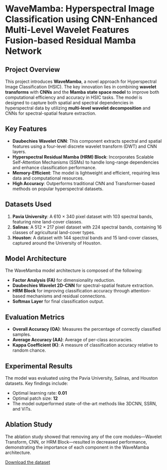 # WaveMamba: Hyperspectral Image Classification using CNN-Enhanced Multi-Level Wavelet Features Fusion-based Residual Mamba Network

## Project Overview
This project introduces **WaveMamba**, a novel approach for Hyperspectral Image Classification (HSIC). The key innovation lies in combining **wavelet transforms** with **CNNs** and the **Mamba state space model** to improve both computational efficiency and accuracy in HSIC tasks. The model is designed to capture both spatial and spectral dependencies in hyperspectral data by utilizing **multi-level wavelet decomposition** and CNNs for spectral-spatial feature extraction.

## Key Features
- **Daubechies Wavelet CNN**: This component extracts spectral and spatial features using a four-level discrete wavelet transform (DWT) and CNN layers.
- **Hyperspectral Residual Mamba (HRM) Block**: Incorporates Scalable Self-Attention Mechanisms (SSMs) to handle long-range dependencies and enhance classification performance.
- **Memory-Efficient**: The model is lightweight and efficient, requiring less data and computational resources.
- **High Accuracy**: Outperforms traditional CNN and Transformer-based methods on popular hyperspectral datasets.

## Datasets Used
1. **Pavia University**: A 610 × 340 pixel dataset with 103 spectral bands, featuring nine land-cover classes.
2. **Salinas**: A 512 × 217 pixel dataset with 224 spectral bands, containing 16 classes of agricultural land-cover types.
3. **Houston**: A dataset with 144 spectral bands and 15 land-cover classes, captured around the University of Houston.

## Model Architecture
The WaveMamba model architecture is composed of the following:
- **Factor Analysis (FA)** for dimensionality reduction.
- **Daubechies Wavelet 2D-CNN** for spectral-spatial feature extraction.
- **HRM Block** for improving classification accuracy through attention-based mechanisms and residual connections.
- **Softmax Layer** for final classification output.

## Evaluation Metrics
- **Overall Accuracy (OA)**: Measures the percentage of correctly classified samples.
- **Average Accuracy (AA)**: Average of per-class accuracies.
- **Kappa Coefficient (K)**: A measure of classification accuracy relative to random chance.

## Experimental Results
The model was evaluated using the Pavia University, Salinas, and Houston datasets. Key findings include:
- Optimal learning rate: **0.01**
- Optimal patch size: **12**
- The model outperformed state-of-the-art methods like 3DCNN, SSRN, and ViTs.

## Ablation Study
The ablation study showed that removing any of the core modules—Wavelet Transform, CNN, or HRM Block—resulted in decreased performance, demonstrating the importance of each component in the WaveMamba architecture.

[Download the dataset](https://drive.google.com/drive/folders/1n1vyY9RoiwI6Be4NyGUx2HflwX_gm9zh?usp=sharing)

